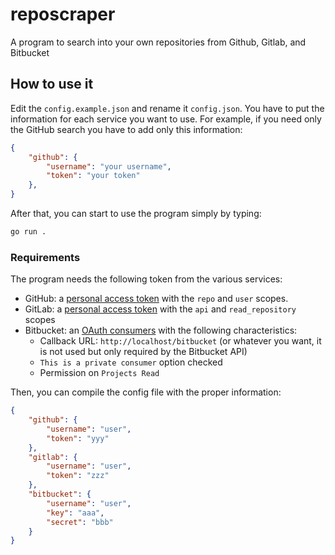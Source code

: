 # reposcraper

A program to search into your own repositories from Github, Gitlab, and Bitbucket

## How to use it

Edit the `config.example.json` and rename it `config.json`.
You have to put the information for each service you want to use.
For example, if you need only the GitHub search you have to add only this information:

```json
{
    "github": {
        "username": "your username",
        "token": "your token"
    },
}
```

After that, you can start to use the program simply by typing:

```bash
go run .
```

### Requirements

The program needs the following token from the various services:

* GitHub: a [personal access token](https://github.com/settings/tokens) with the `repo` and `user` scopes.
* GitLab: a [personal access token](https://docs.gitlab.com/ee/user/profile/personal_access_tokens.html#personal-access-tokens) with the `api` and `read_repository` scopes
* Bitbucket: an [OAuth consumers](https://support.atlassian.com/bitbucket-cloud/docs/use-oauth-on-bitbucket-cloud/) with the following characteristics:
  * Callback URL: `http://localhost/bitbucket` (or whatever you want, it is not used but only required by the Bitbucket API)
  * `This is a private consumer` option checked
  * Permission on `Projects Read`

Then, you can compile the config file with the proper information:

```json
{
    "github": {
        "username": "user",
        "token": "yyy"
    },
    "gitlab": {
        "username": "user",
        "token": "zzz"
    },
    "bitbucket": {
        "username": "user",
        "key": "aaa",
        "secret": "bbb"
    }
}
```
